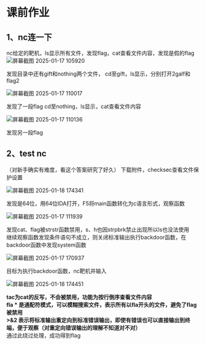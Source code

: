 # 课前作业
## 1、nc连一下
nc给定的靶机，ls显示所有文件，发现flag，cat查看文件内容，发现是假的flag
![屏幕截图 2025-01-17 105920](https://github.com/user-attachments/assets/51ade96c-a5ce-4a2e-8d29-305fb25f2381)

发现目录中还有gift和nothing两个文件，
cd至gift，ls显示，分别打开2galf和flag2

![屏幕截图 2025-01-17 110017](https://github.com/user-attachments/assets/60565983-680f-4447-bc04-f83bef47bc65)

发现了一段flag
cd至nothing，ls显示，cat查看文件内容

![屏幕截图 2025-01-17 110136](https://github.com/user-attachments/assets/3f347737-c364-4c02-b152-5d253b08d253)

发现另一段flag
## 2、test nc
（对新手确实有难度，看这个答案研究了好久）
下载附件，checksec查看文件保护设置

![屏幕截图 2025-01-18 174341](https://github.com/user-attachments/assets/b6d03b40-349f-423b-8854-32557bba9ee8)

发现是64位，用64位IDA打开，F5将main函数转化为c语言形式，观察函数

![屏幕截图 2025-01-17 111939](https://github.com/user-attachments/assets/393fa9fc-3af4-4503-a530-344b48aab24e)

发现cat、flag被strstr函数禁用，s、h也因strpbrk禁止出现所以ls也没法使用\
继续观察函数发现条件语句不成立，则关闭标准输出执行backdoor函数，在backdoor函数中发现system函数

![屏幕截图 2025-01-17 170937](https://github.com/user-attachments/assets/3aa93e89-9041-4088-b5b1-01958319a91f)

目标为执行backdoor函数，nc靶机并输入

![屏幕截图 2025-01-18 174451](https://github.com/user-attachments/assets/0d3bb12b-2068-4835-b5b6-6072c32ed772)

**tac为cat的反写，不会被禁用，功能为按行倒序查看文件内容**\
**fla * 是通配符模式，可以模糊搜索文件，表示所有以fla开头的文件，避免了flag被禁用**\
**>&2 表示将标准输出重定向到标准错误输出，即使有错误也可以直接输出到终端，便于观察（对重定向错误输出的理解不知道对不对）**\
通过此绕过处理，成功得到flag
